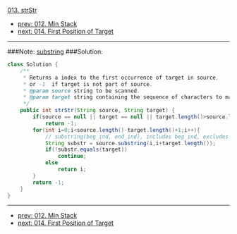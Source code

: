 [013. strStr](http://www.lintcode.com/problem/strstr)

- [prev: 012. Min Stack](012-min-stack.md)
- [next: 014. First Position of Target](014-first-position-of-target.md)

---
###Note:
[substring](http://www.tutorialspoint.com/java/java_string_substring.htm)
###Solution:
```java
class Solution {
    /**
     * Returns a index to the first occurrence of target in source,
     * or -1  if target is not part of source.
     * @param source string to be scanned.
     * @param target string containing the sequence of characters to match.
     */
    public int strStr(String source, String target) {
        if(source == null || target == null || target.length()>source.length()) 
            return -1;
        for(int i=0;i<source.length()-target.length()+1;i++){
            // substring(beg_ind, end_ind), includes beg_ind, excludes end_ind
            String substr = source.substring(i,i+target.length());
            if(!substr.equals(target))
                continue;
            else
                return i;
        }
        return -1;
    }
}
```

---

- [prev: 012. Min Stack](012-min-stack.md)
- [next: 014. First Position of Target](014-first-position-of-target.md)
